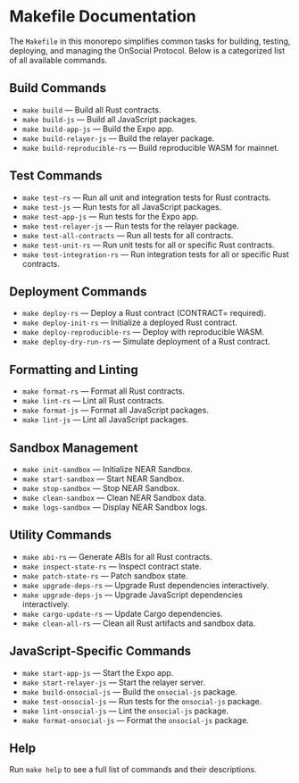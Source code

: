 # Makefile Documentation

The `Makefile` in this monorepo simplifies common tasks for building, testing, deploying, and managing the OnSocial Protocol. Below is a categorized list of all available commands.

## Build Commands
- `make build` — Build all Rust contracts.
- `make build-js` — Build all JavaScript packages.
- `make build-app-js` — Build the Expo app.
- `make build-relayer-js` — Build the relayer package.
- `make build-reproducible-rs` — Build reproducible WASM for mainnet.

## Test Commands
- `make test-rs` — Run all unit and integration tests for Rust contracts.
- `make test-js` — Run tests for all JavaScript packages.
- `make test-app-js` — Run tests for the Expo app.
- `make test-relayer-js` — Run tests for the relayer package.
- `make test-all-contracts` — Run all tests for all contracts.
- `make test-unit-rs` — Run unit tests for all or specific Rust contracts.
- `make test-integration-rs` — Run integration tests for all or specific Rust contracts.

## Deployment Commands
- `make deploy-rs` — Deploy a Rust contract (CONTRACT= required).
- `make deploy-init-rs` — Initialize a deployed Rust contract.
- `make deploy-reproducible-rs` — Deploy with reproducible WASM.
- `make deploy-dry-run-rs` — Simulate deployment of a Rust contract.

## Formatting and Linting
- `make format-rs` — Format all Rust contracts.
- `make lint-rs` — Lint all Rust contracts.
- `make format-js` — Format all JavaScript packages.
- `make lint-js` — Lint all JavaScript packages.

## Sandbox Management
- `make init-sandbox` — Initialize NEAR Sandbox.
- `make start-sandbox` — Start NEAR Sandbox.
- `make stop-sandbox` — Stop NEAR Sandbox.
- `make clean-sandbox` — Clean NEAR Sandbox data.
- `make logs-sandbox` — Display NEAR Sandbox logs.

## Utility Commands
- `make abi-rs` — Generate ABIs for all Rust contracts.
- `make inspect-state-rs` — Inspect contract state.
- `make patch-state-rs` — Patch sandbox state.
- `make upgrade-deps-rs` — Upgrade Rust dependencies interactively.
- `make upgrade-deps-js` — Upgrade JavaScript dependencies interactively.
- `make cargo-update-rs` — Update Cargo dependencies.
- `make clean-all-rs` — Clean all Rust artifacts and sandbox data.

## JavaScript-Specific Commands
- `make start-app-js` — Start the Expo app.
- `make start-relayer-js` — Start the relayer server.
- `make build-onsocial-js` — Build the `onsocial-js` package.
- `make test-onsocial-js` — Run tests for the `onsocial-js` package.
- `make lint-onsocial-js` — Lint the `onsocial-js` package.
- `make format-onsocial-js` — Format the `onsocial-js` package.

## Help
Run `make help` to see a full list of commands and their descriptions.